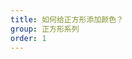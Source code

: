 ```yaml
---
title: 如何给正方形添加颜色？
group: 正方形系列
order: 1
---
```


<code src="../demos/rect/addColor/index.tsx" ></code>

